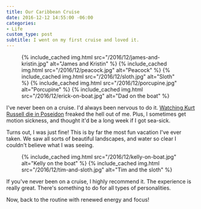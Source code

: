 ```yaml
---
title: Our Caribbean Cruise
date: 2016-12-12 14:55:00 -06:00
categories:
- Life
custom_type: post
subtitle: I went on my first cruise and loved it.
---
```


<figure class="photo-grid photo-grid--one">
  {% include_cached img.html src="/2016/12/james-and-kristin.jpg" alt="James and Kristin" %}
  {% include_cached img.html src="/2016/12/peacock.jpg" alt="Peacock" %}
  {% include_cached img.html src="/2016/12/sloth.jpg" alt="Sloth" %}
  {% include_cached img.html src="/2016/12/porcupine.jpg" alt="Porcupine" %}
  {% include_cached img.html src="/2016/12/erick-on-boat.jpg" alt="Dad on the boat" %}
</figure>

I've never been on a cruise. I'd always been nervous to do it. [Watching Kurt Russell die in Poseidon](https://youtu.be/5Cv89LY4QkU) freaked the hell out of me. Plus, I sometimes get motion sickness, and thought it'd be a long week if I got sea-sick.

Turns out, I was just fine! This is by far the most fun vacation I've ever taken. We saw all sorts of beautiful landscapes, and water so clear I couldn't believe what I was seeing.

<figure class="photo-grid photo-grid--two">
  {% include_cached img.html src="/2016/12/kelly-on-boat.jpg" alt="Kelly on the boat" %}
  {% include_cached img.html src="/2016/12/tim-and-sloth.jpg" alt="Tim and the sloth" %}
</figure>

If you've never been on a cruise, I highly recommend it. The experience is really great. There's something to do for all types of personalities.

Now, back to the routine with renewed energy and focus!
